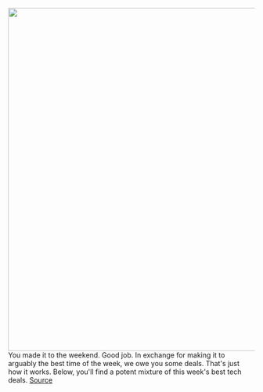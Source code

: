 <img src='https://cdn.vox-cdn.com/thumbor/ULa-DZ34Ykt5QfAwlVMJnZhDAd4=/0x0:2500x1667/1200x800/filters:focal(1050x634:1450x1034)/cdn.vox-cdn.com/uploads/chorus_image/image/70137540/VRG_Illo_4859_GG_Main_lede.0.jpg' width='700px' /><br/>
You made it to the weekend. Good job. In exchange for making it to arguably the best time of the week, we owe you some deals. That's just how it works. Below, you'll find a potent mixture of this week's best tech deals.
<a href='https://www.theverge.com/good-deals/2021/11/13/22778411/google-nest-audio-smart-speaker-airpods-fully-jarvis-desk-amazon-deal-sale'> Source <a/>